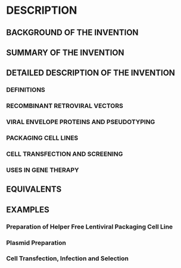 # DESCRIPTION

## BACKGROUND OF THE INVENTION

## SUMMARY OF THE INVENTION

## DETAILED DESCRIPTION OF THE INVENTION

### DEFINITIONS

### RECOMBINANT RETROVIRAL VECTORS

### VIRAL ENVELOPE PROTEINS AND PSEUDOTYPING

### PACKAGING CELL LINES

### CELL TRANSFECTION AND SCREENING

### USES IN GENE THERAPY

## EQUIVALENTS

## EXAMPLES

### Preparation of Helper Free Lentiviral Packaging Cell Line

### Plasmid Preparation

### Cell Transfection, Infection and Selection

